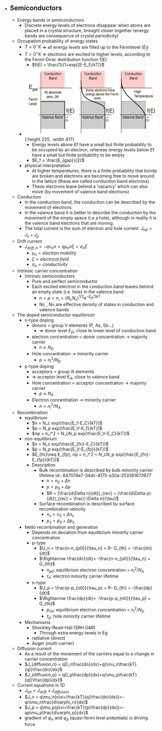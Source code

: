 - ## Semiconductors
	- Energy bands in semiconductors
		- Discrete energy levels of electrons disappear when atoms are placed in a crystal structure, brought closer together (energy bands are consequence of crystal periodicity)
	- Occupation probability of energy states
		- $T=0^\circ K$ => all energy levels are filled up to the Fermilevel ($E_f$)
		- $T>0^\circ K$ => electrons are excited to higher levels, according to the Fermi-Dirac distribution function f(E)
			- $f(E) = \frac{1}{1+exp[(E-E_f)/kT]}$
		- ![image.png](../assets/image_1685087834582_0.png){:height 225, :width 417}
			- Energy levels above Ef have a small but finite probability to be occupied by an electron, whereas energy levels below Ef have a small but finite probability to be empty
			- $E_f = \frac{E_{gap}}{2}$
		- physical interpretation
			- At higher temperatures, there is a finite probability that bonds are broken and electrons are becoming free to move around in the lattice (these are called conduction band electrons)
			- These electrons leave behind a ‘vacancy’ which can also move (by movement of valence band electrons)
	- Conduction
		- In the conduction band, the conduction can be described by the movement of electrons
		- In the valence band it is better to describe the conduction by the movement of the empty space (i.e a hole), although in reality it is the valence band electrons that are moving.
		- The total current is the sum of electron and hole current: $J_{tot}=J_n+J_p$
	- Drift current
		- $J_{drift,n}=-qv_nn = q\mu_nn\xi=\sigma_n\xi$
			- $\mu_n=electron\; mobility$
			- $\xi = electrical\; field$
			- $\sigma_n = conductivity$
	- Intrinsic carrier concentration
		- Intrinsic semiconductors
			- Pure and perfect semiconductor
			- Each excited electron in the conduction band leaves behind an empty state (i.e. hole) in the valence band
				- $n=p=n_i=(N_cN_v)^{1/2}e^{-E_g/2kT}$
				- Nc , Nv are effective density of states in conduction and valence
				  bands
	- The doped semiconductor equilibrium
		- n-type doping
			- donors = group V elements (P, As, Sb...)
				- => donor level $E_D$, close te lower level of conduction band
			- electron concentration = donor concentration -> majority carrier
				- $n\approx N_D$
			- Hole concentration -> minority carrier
				- $p = n_i^2/N_D$
		- p-type doping
			- acceptors = group III elements
			- => acceptor level $E_A$, close to valence band
			- Hole concentration = acceptor concentration -> majority carrier
				- $p\approx N_A$
			- Electron concentration -> minority carrier
				- $n = n_i^2/N_A$
	- Recombination
		- equilibrium
			- $n = N_c exp(\frac{E_f-E_C}{kT})$
			- $p = N_p exp(\frac{E_V-E_f}{kT})$
			- $np = n_i^2 = N_cN_p exp(\frac{E_V-E_C}{kT})$
		- non-equilibrium
			- $n = N_c exp(\frac{E_{fn}-E_C}{kT})$
			- $p = N_p exp(\frac{E_V-E_{fp}}{kT})$
			- $E_{fn}\neq E_{fp}; np = n_i^2 = N_cN_p exp(\frac{E_{fn}-E_{fp}}{kT})$
			- Description
				- Bulk recombination is described by bulk minority carrier lifetime
				  id:: 647074e7-34dc-4175-a30a-253361673677
					- $n=n_0+\Delta n$
					- $p=p_0+\Delta p$
					- $R = (\frac{d\Delta n}{dt})_{rec} = (\frac{d\Delta p}{dt})_{rec} = \frac{-\Delta n}{\tau}$
				- Surface recombination is described by surface recombination velocity
					- $n_s=n_0+\Delta n_s$
					- $p_s=p_0+\Delta p_s$
		- Netto recombination and generation
			- Depends on deviation from equilibrium minority carrier concentration
			- p-type
				- $U_n = \frac{n-n_{p0}}{\tau_n} = R- G_{th} = -\frac{dn}{dt}$
				- $\Rightarrow \frac{dn}{dt}= -\frac{n-n_{p0}}{\tau_n} + G_{th}$
					- $n_{p0}$: equilibrium electron concentration = $n_i^2/N_A$
					- $\tau_n$: electron minority carrier lifetime
			- n-type
				- $U_p = \frac{p-p_{n0}}{\tau_p} = R- G_{th} = -\frac{dp}{dt}$
				- $\Rightarrow \frac{dp}{dt}= -\frac{p-p_{n0}}{\tau_p} + G_{th}$
					- $p_{n0}$: equilibrium electron concentration = $n_i^2/N_D$
					- $\tau_p$: hole minority carrier lifetime
		- Mechanisms
			- Shockley-Read-Hall (SRH G&R)
				- Through extra energy levels in Eg
			- radiative (direct)
			- Auger (multi-carrier)
	- Diffusion current
		- As a result of the movement of the carriers equal to a change in carrier concentration
		- $J_{diffusion,n} = qD_n\frac{dn}{dx}=q(\mu_n\frac{kT}{q})\frac{dn}{dx}$
		- $J_{diffusion,p} = qD_p\frac{dp}{dx}=q(\mu_p\frac{kT}{q})\frac{dp}{dx}$
	- Current equations in 1D
		- $J_{tot} = J_{drift}+J_{diffusion}$
		- $J_n = q\mu_n(n\xi+\frac{kT}{q}\frac{dn}{dx})=-qn\mu_n\frac{d\varphi_n}{dx}$
		- $J_p = q\mu_p(p\xi+\frac{kT}{p}\frac{dp}{dx})=-qp\mu_p\frac{d\varphi_p}{dx}$
		- gradient of $\varphi_n$ and $\varphi_p$ (quasi-fermi level potentials) is driving force